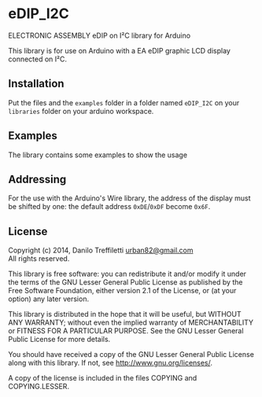 # eDIP_I2C

ELECTRONIC ASSEMBLY eDIP on I²C library for Arduino

This library is for use on Arduino with a EA eDIP graphic LCD display connected on I²C.

## Installation

Put the files and the `examples` folder in a folder named `eDIP_I2C` on your `libraries` folder on your arduino workspace.

## Examples

The library contains some examples to show the usage

## Addressing

For the use with the Arduino's Wire library, the address of the display must be shifted by one:
the default address `0xDE`/`0xDF` become `0x6F`.

## License

Copyright (c) 2014, Danilo Treffiletti <urban82@gmail.com>  
All rights reserved.

This library is free software: you can redistribute it and/or modify
it under the terms of the GNU Lesser General Public License as
published by the Free Software Foundation, either version 2.1
of the License, or (at your option) any later version.

This library is distributed in the hope that it will be useful,
but WITHOUT ANY WARRANTY; without even the implied warranty of
MERCHANTABILITY or FITNESS FOR A PARTICULAR PURPOSE. See the
GNU Lesser General Public License for more details.

You should have received a copy of the GNU Lesser General Public
License along with this library.
If not, see <http://www.gnu.org/licenses/>.

A copy of the license is included in the files COPYING and COPYING.LESSER.
